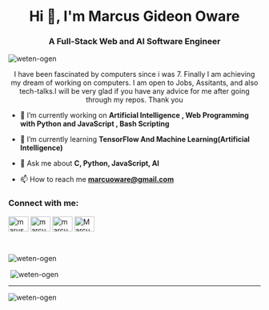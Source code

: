 <h1 align="center">Hi 👋, I'm Marcus Gideon Oware</h1>
<h3 align="center">A Full-Stack Web and AI Software Engineer</h3>

<p align="left"> <img src="https://komarev.com/ghpvc/?username=weten-ogen&label=Profile%20views&color=0e75b6&style=flat" alt="weten-ogen" /> </p>

<p align="center">I have been fascinated by computers since  i was 7. Finally I am achieving my dream of working on computers. I am open to Jobs, Assitants, and also tech-talks.I will be very glad if you have any advice for me after going through my repos. Thank you</p>

- 🔭 I’m currently working on **Artificial Intelligence , Web Programming with Python and JavaScript ,  Bash Scripting**

- 🌱 I’m currently learning **TensorFlow And Machine Learning(Artificial Intelligence)**

- 💬 Ask me about **C, Python, JavaScript, AI**

- 📫 How to reach me **marcuoware@gmail.com**

<h3 align="left">Connect with me:</h3>
<p align="left">
<a href="https://twitter.com/marus_oware" target="blank"><img align="center" src="https://raw.githubusercontent.com/rahuldkjain/github-profile-readme-generator/master/src/images/icons/Social/twitter.svg" alt="marus_oware" height="30" width="40" /></a>
<a href="https://fb.com/marcus oware" target="blank"><img align="center" src="https://raw.githubusercontent.com/rahuldkjain/github-profile-readme-generator/master/src/images/icons/Social/facebook.svg" alt="marcus oware" height="30" width="40" /></a>
<a href="https://www.leetcode.com/marcus-oware" target="blank"><img align="center" src="https://raw.githubusercontent.com/rahuldkjain/github-profile-readme-generator/master/src/images/icons/Social/leet-code.svg" alt="marcus-oware" height="30" width="40" /></a>
<a href="https://discord.gg/Marcus-Oware#4885" target="blank"><img align="center" src="https://raw.githubusercontent.com/rahuldkjain/github-profile-readme-generator/master/src/images/icons/Social/discord.svg" alt="Marcus-Oware#4885" height="30" width="40" /></a>
</p>

<br>
<div>
<p><img align="left" src="https://github-readme-stats.vercel.app/api/top-langs?username=weten-ogen&show_icons=true&locale=en&layout=compact" alt="weten-ogen" /></p>
<br>
<div>
<p>&nbsp;<img align="center" src="https://github-readme-stats.vercel.app/api?username=weten-ogen&show_icons=true&locale=en" alt="weten-ogen" /></p>
<hr>
<p><img align="center" src="https://github-readme-streak-stats.herokuapp.com/?user=weten-ogen&" alt="weten-ogen" /></p>

